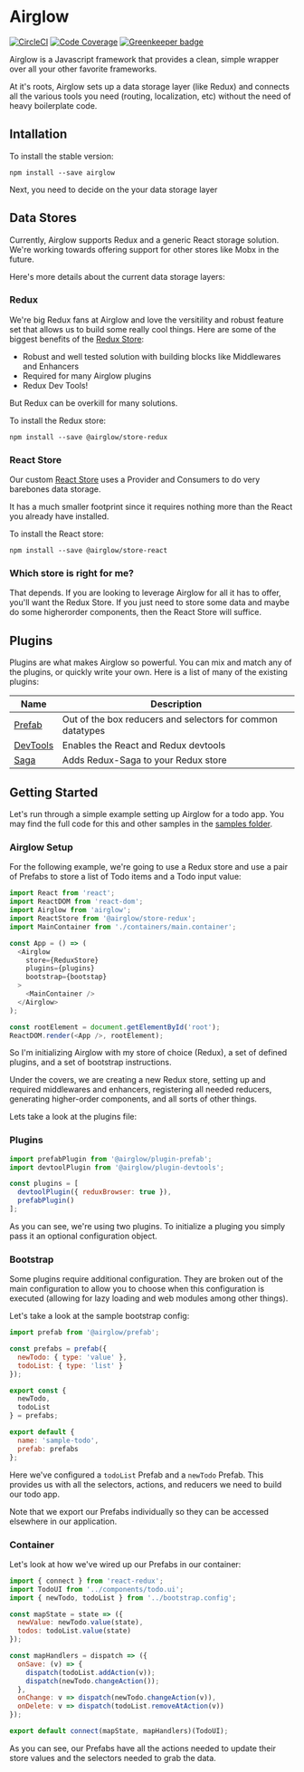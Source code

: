 # Airglow

[![CircleCI](https://img.shields.io/circleci/project/github/adobe/airglow/master.svg?logo=circleci)](https://circleci.com/gh/adobe/workflows/airglow)
[![Code Coverage](https://img.shields.io/codecov/c/github/adobe/airglow/master.svg?logo=codecov)](https://codecov.io/gh/adobe/airglow/branch/master) [![Greenkeeper badge](https://badges.greenkeeper.io/adobe/airglow.svg)](https://greenkeeper.io/)

Airglow is a Javascript framework that provides a clean, simple wrapper over all your other favorite frameworks.

At it's roots, Airglow sets up a data storage layer (like Redux) and connects all the various tools you need (routing, localization, etc) without the need of heavy boilerplate code.

## Intallation

To install the stable version:

```
npm install --save airglow
```

Next, you need to decide on the your data storage layer

## Data Stores

Currently, Airglow supports Redux and a generic React storage solution. We're working towards offering support for other stores like Mobx in the future.

Here's more details about the current data storage layers:

### Redux

We're big Redux fans at Airglow and love the versitility and robust feature set that allows us to build some really cool things. Here are some of the biggest benefits of the [Redux Store](./packages/airglow-store-redux):

 * Robust and well tested solution with building blocks like Middlewares and Enhancers
 * Required for many Airglow plugins
 * Redux Dev Tools!

But Redux can be overkill for many solutions.

To install the Redux store:

```
npm install --save @airglow/store-redux
```

### React Store

Our custom [React Store](./packages/airglow-store-react) uses a Provider and Consumers to do very barebones data storage.

It has a much smaller footprint since it requires nothing more than the React you already have installed.

To install the React store:

```
npm install --save @airglow/store-react
```

### Which store is right for me?

That depends. If you are looking to leverage Airglow for all it has to offer, you'll want the Redux Store. If you just need to store some data and maybe do some higherorder components, then the React Store will suffice.

## Plugins

Plugins are what makes Airglow so powerful. You can mix and match any of the plugins, or quickly write your own. Here is a list of many of the existing plugins:

| Name        | Description |
| ----------- | ----------- |
| [Prefab](./packages/airglow-plugin-prefab) | Out of the box reducers and selectors for common datatypes |
| [DevTools](./packages/airglow-plugin-devtools) | Enables the React and Redux devtools  |
| [Saga](./packages/airglow-plugin-saga) | Adds Redux-Saga to your Redux store  |

## Getting Started

Let's run through a simple example setting up Airglow for a todo app. You may find the full code for this and other samples in the [samples folder](./packages/samples).

### Airglow Setup

For the following example, we're going to use a Redux store and use a pair of Prefabs to store a list of Todo items and a Todo input value:

```js
import React from 'react';
import ReactDOM from 'react-dom';
import Airglow from 'airglow';
import ReactStore from '@airglow/store-redux';
import MainContainer from './containers/main.container';

const App = () => (
  <Airglow
    store={ReduxStore}
    plugins={plugins}
    bootstrap={bootstap}
  >
    <MainContainer />
  </Airglow>
);

const rootElement = document.getElementById('root');
ReactDOM.render(<App />, rootElement);
```

So I'm initializing Airglow with my store of choice (Redux), a set of defined plugins, and a set of bootstrap instructions.

Under the covers, we are creating a new Redux store, setting up and required middlewares and enhancers, registering all needed reducers, generating higher-order components, and all sorts of other things.

Lets take a look at the plugins file:

### Plugins

```js
import prefabPlugin from '@airglow/plugin-prefab';
import devtoolPlugin from '@airglow/plugin-devtools';

const plugins = [
  devtoolPlugin({ reduxBrowser: true }),
  prefabPlugin()
];
```

As you can see, we're using two plugins. To initialize a pluging you simply pass it an optional configuration object.

### Bootstrap

Some plugins require additional configuration. They are broken out of the main configuration to allow you to choose when this configuration is executed (allowing for lazy loading and web modules among other things).

Let's take a look at the sample bootstrap config:

```js
import prefab from '@airglow/prefab';

const prefabs = prefab({
  newTodo: { type: 'value' },
  todoList: { type: 'list' }
});

export const {
  newTodo,
  todoList
} = prefabs;

export default {
  name: 'sample-todo',
  prefab: prefabs
};
```

Here we've configured a `todoList` Prefab and a `newTodo` Prefab. This provides us with all the selectors, actions, and reducers we need to build our todo app.

Note that we export our Prefabs individually so they can be accessed elsewhere in our application.

### Container

Let's look at how we've wired up our Prefabs in our container:

```js
import { connect } from 'react-redux';
import TodoUI from '../components/todo.ui';
import { newTodo, todoList } from '../bootstrap.config';

const mapState = state => ({
  newValue: newTodo.value(state),
  todos: todoList.value(state)
});

const mapHandlers = dispatch => ({
  onSave: (v) => {
    dispatch(todoList.addAction(v));
    dispatch(newTodo.changeAction());
  },
  onChange: v => dispatch(newTodo.changeAction(v)),
  onDelete: v => dispatch(todoList.removeAtAction(v))
});

export default connect(mapState, mapHandlers)(TodoUI);
```

As you can see, our Prefabs have all the actions needed to update their store values and the selectors needed to grab the data.

